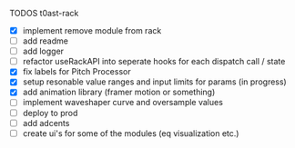 TODOS t0ast-rack

- [x] implement remove module from rack
- [ ] add readme
- [ ] add logger
- [ ] refactor useRackAPI into seperate hooks for each dispatch call / state 
- [x] fix labels for Pitch Processor
- [x] setup resonable value ranges and input limits for params (in progress)
- [x] add animation library (framer motion or something)
- [ ] implement waveshaper curve and oversample values 
- [ ] deploy to prod
- [ ] add adcents
- [ ] create ui's for some of the modules (eq visualization etc.)
